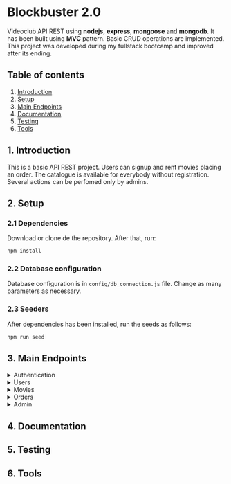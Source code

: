 # Blockbuster 2.0

Videoclub API REST using **nodejs**, **express**, **mongoose** and **mongodb**. It has been built using **MVC** pattern. Basic CRUD operations are implemented. This project was developed during my fullstack bootcamp and improved after its ending.

## Table of contents

1. [Introduction](#1-introduction)
2. [Setup](#2-setup)
3. [Main Endpoints](#3-main-endpoints)
4. [Documentation](#4-documentation)
5. [Testing](#5-testing)
6. [Tools](#6-tools)

## 1. Introduction

This is a basic API REST project. Users can signup and rent movies placing an order. The catalogue is available for everybody without registration.
Several actions can be perfomed only by admins.

## 2. Setup

### 2.1 Dependencies

Download or clone de the repository. After that, run:

```bash
npm install
```

### 2.2 Database configuration

Database configuration is in `config/db_connection.js` file. Change as many parameters as necessary.

### 2.3 Seeders

After dependencies has been installed, run the seeds as follows:

```bash
npm run seed
```

## 3. Main Endpoints

<details>
    <summary>Authentication</summary>

### Authentication :key:

Some blockbuster endpoints can be used without registration or token.

#### How to register? POST /signup

`/signup` endpoint allows users to signup in tha pp. After this process, users will be able to get a token through signin endpoints (see below). To register, user should include in body request an `email`, an `username` and a `password`. Password will be stored hashed.

```json
{
  "username": "documentation",
  "email": "documentation@blockbuster.com",
  "password": "1234"
}
```

#### Getting a token. POST /signin

After registration, user will be able to login and obtain a token. This token is valid to make orders and update user profile.

```json
{
  "email": "documentation@blockbuster.com",
  "password": "1234"
}
```

This endpoints returns a token:

```json
{
  "token": "eyJhbGciOiJIUzI1NiIsInR5cCI6IkpXVCJ9.eyJpZCI6IjYxMDZhYjY2NTQ4OWFkMWMxM2NmMzAyNCIsImVtYWlsIjoiZG9jdW1lbnRhdGlvbkBibG9ja2J1c3Rlci5jb20iLCJyb2xlIjoiVVNFUiIsImlhdCI6MTYyNzgyOTkwNn0.YaKnKIm6Ux76CjXIY1JjyaCs_Doa2MEQeTxmZ0u600Y"
}
```

</details>

<details>
    <summary>Users</summary>

### Users

#### GET /users/me

It returns a JSON object with user details available in database. Token is mandatory. In Postman select Auth > Bearer Token and add the token you obtained in your login.

```json
{
  "role": "USER",
  "_id": "6106ab665489ad1c13cf3024",
  "username": "documentation",
  "email": "documentation@blockbuster.com"
}
```

#### DELETE /users/me

Users can delete their account. Only the token is necessary for this purpose.

#### PUT /users/me

Users can update their account details, including their profile picture. To do that in Postman, select form-data type in body. Users can update their profile picture, their username and password.

| key               | type | value       |
| ----------------- | ---- | ----------- |
| `profile_picture` | file | image.jpg   |
| `username`        | text | newUsername |
| `password`        | text | newPassowrd |

This endpoint returns something like this:

```json
{
  "role": "USER",
  "_id": "6106ab665489ad1c13cf3024",
  "username": "new username",
  "email": "documentation@blockbuster.com",
  "password": "$2b$10$UXbEvFkghb44mlinYSyoDe0EbROsezUnGpxR2QoyvX2dYJlDuhUF2",
  "profile_picture": "assets/profile_pictures/1627831302408image.jpeg"
}
```

and stores the profile picture in `./assets/profile_pictures`.

</details>

<details>
    <summary>Movies</summary>

### Movies

All these endpoints can be used without token.

#### GET /movies

It returns the complete list of movies available in database.

```json
[
    {
        "cast": [
            "Tim Robbins",
            "Morgan Freeman",
            "Bob Gunton",
            "William Sadler",
            "Clancy Brown",
            "Gil Bellows",
            "Mark Rolston",
            "James Whitmore",
            "Jeffrey DeMunn",
            "Larry Brandenburg"
        ],
        "genres_ids": [
            18,
            80
        ],
        "_id": "6105cb21ead58228b7e30a87",
        "title": "Cadena perpetua",
        "year": "1994",
        "poster_path": "https://image.tmdb.org/t/p/w500/dc1fX265fZIIY5Hab8I7CdETyJy.jpg",
        "overview": "Acusado del asesinato de su mujer, Andrew Dufresne, tras ser condenado a cadena perpetua, es enviado a la prisión de Shawshank. Con el paso de los años conseguirá ganarse la confianza del director del centro y el respeto de sus compañeros presidiarios, especialmente de Red, el jefe de la mafia de los sobornos."
    },
    {},
```

#### GET /movies/[id]

It returns details about a specific movie:

For example: `/movies/6105cb22ead58228b7e30a90`

```json
{
  "cast": [
    "Marlon Brando",
    "Al Pacino",
    "James Caan",
    "Robert Duvall",
    "Richard S. Castellano",
    "Diane Keaton",
    "Talia Shire",
    "Gianni Russo",
    "Sterling Hayden",
    "Al Lettieri"
  ],
  "genres_ids": [18, 80],
  "_id": "6105cb22ead58228b7e30a90",
  "title": "El padrino",
  "year": "1972",
  "poster_path": "https://image.tmdb.org/t/p/w500/wLXd1Cd0XW7DhXayfC0Ok5ago9r.jpg",
  "overview": "Don Vito Corleone, conocido dentro de los círculos del hampa como 'El Padrino', es el patriarca de una de las cinco familias que ejercen el mando de la Cosa Nostra en Nueva York en los años ccuarenta. Don Corleone tiene cuatro hijos: una chica, Connie, y tres varones; Sonny, Michael y Fredo. Cuando el Padrino reclina intervenir en el negocio de estupefacientes, empieza una cruenta lucha de violentos episodios entre las distintas familias del crimen organizado."
}
```

#### GET /movies/search/title

It allows the user to do a search by titles based on a query term.

For example: `/movies/search/title?title=padrino`

#### GET /movies/search/genre_id/[genreId]

It returns a list of a genre. Beware not to use the mongo objectId \_id. Instead of that use the `id`. This is because of movies and relative data were obtained from moviedb database. Check genre collection if you have doubts.

#### GET /movies/search/genre_name/[genreName]

Very similar to the previous one, but using the genre name instead of id.

</details>

<details>
    <summary>Orders</summary>

### Orders

#### POST /orders/

Users can do orders through this endpoints. Just a `movieId` is necessary.

```json
{
  "movieId": "60f85d56826def399ee61525"
}
```

It returns order information:

```json
{
  "status": "ACTIVE",
  "_id": "6106ca5a506e763441dc9ced",
  "movie_id": "60f85d56826def399ee61525",
  "user_id": "6106ab665489ad1c13cf3024",
  "start_date": "2021-08-01T16:22:50.029Z",
  "end_date": "2021-08-11T16:22:50.029Z"
}
```

#### GET /orders/

This endpoints returns all order from token user:

```json
[
  {
    "status": "ACTIVE",
    "user_id": "6105cb21666f5a28a70c7ea4",
    "movie_id": {
      "_id": "6105cb21ead58228b7e30a87",
      "title": "Cadena perpetua"
    },
    "start_date": "2021-07-31T22:13:55.149Z",
    "end_date": "2021-07-31T22:13:55.149Z"
  },
  {
    "status": "ACTIVE",
    "user_id": "6105cb21666f5a28a70c7ea4",
    "movie_id": {
      "_id": "6105cb22ead58228b7e30a92",
      "title": "La lista de Schindler"
    },
    "start_date": "2021-07-31T22:13:55.152Z",
    "end_date": "2021-07-31T22:13:55.152Z"
  }
]
```

#### GET /orders/:id

#### PUT /orders/:id

</details>

<details>
    <summary>Admin</summary>

### Title

Explanation text

</details>

## 4. Documentation

## 5. Testing

## 6. Tools

